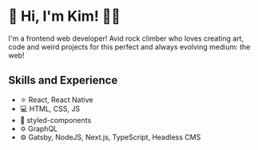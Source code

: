 # 👋 Hi, I'm Kim! 👨‍💻
I'm a frontend web developer! Avid rock climber who loves creating art, code and weird projects for this perfect and always evolving medium: the web! 

## Skills and Experience
* ⚛️ React, React Native
* 💻 HTML, CSS, JS 
* 💅 styled-components
* ✡️ GraphQL
* ⚙️ Gatsby, NodeJS, Next.js, TypeScript, Headless CMS


